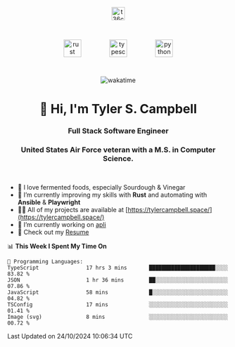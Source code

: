 <p align="center">
<a href="https://www.linkedin.com/in/t36campbell" target="blank"><img align="center" src="https://ik.imagekit.io/t36campbell/Portfolio/linkedin.png.original_m8bbGgPh6.png" alt="t36campbell" height="30" width="30" /></a>
</p>
<p align="center">
    <img src="https://rustacean.net/assets/rustacean-orig-noshadow.svg" alt="rust" width="40" height="40" style="margin: 6%;" />
    <img src="https://cdn.worldvectorlogo.com/logos/typescript.svg" alt="typescript" width="40" height="40" style="margin: 6%;" />
    <img src="https://cdn.worldvectorlogo.com/logos/python-5.svg" alt="python" width="40" height="40" style="margin: 6%;" />
</p>
<div align="center">
  
  ![wakatime](https://wakatime.com/badge/user/738aac7f-8868-4bc3-a1df-4c36703ee4b6.svg)
  
</div>

<h1 align="center">👋 Hi, I'm Tyler S. Campbell</h1>
<h3 align="center">Full Stack Software Engineer</h3>
<h3 align="center">United States Air Force veteran with a M.S. in Computer Science.</h3>
<br>

- 🍞 I love fermented foods, especially Sourdough & Vinegar
- 🌱 I’m currently improving my skills with **Rust** and automating with **Ansible** & **Playwright**
- 👨‍💻 All of my projects are available at [https://tylercampbell.space/](https://tylercampbell.space/)
- 🔭 I’m currently working on [apli](https://github.com/t36campbell/apli)
- 📄 Check out my [Resume](https://tylercampbell.space/Tyler%20Campbell%20Resume%20(2024).pdf)


<!--START_SECTION:waka-->
📊 **This Week I Spent My Time On** 

```text
💬 Programming Languages: 
TypeScript               17 hrs 3 mins       █████████████████████░░░░   83.82 % 
JSON                     1 hr 36 mins        ██░░░░░░░░░░░░░░░░░░░░░░░   07.86 % 
JavaScript               58 mins             █░░░░░░░░░░░░░░░░░░░░░░░░   04.82 % 
TSConfig                 17 mins             ░░░░░░░░░░░░░░░░░░░░░░░░░   01.41 % 
Image (svg)              8 mins              ░░░░░░░░░░░░░░░░░░░░░░░░░   00.72 % 
```


 Last Updated on 24/10/2024 10:06:34 UTC
<!--END_SECTION:waka-->
